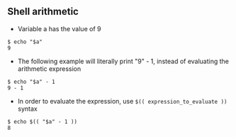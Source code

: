 ## Shell arithmetic 

- Variable a has the value of 9

```
$ echo "$a"
9

```

- The following example will literally print "9" - 1, instead of evaluating the arithmetic expression

```
$ echo "$a" - 1
9 - 1

```

- In order to evaluate the expression, use ```$(( expression_to_evaluate ))``` syntax

```
$ echo $(( "$a" - 1 ))
8
```
